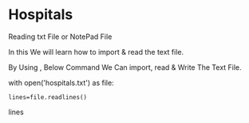 # Hospitals
Reading txt File or NotePad File


In this We will learn how to import & read the text file.

By Using , Below Command We Can import, read & Write The Text File. 


with open('hospitals.txt') as file:
    
    lines=file.readlines()
lines

